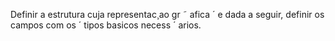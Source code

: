 Definir a estrutura cuja representac¸ao gr ˜ afica ´ e dada a seguir, definir os campos com os ´
tipos basicos necess ´ arios. 